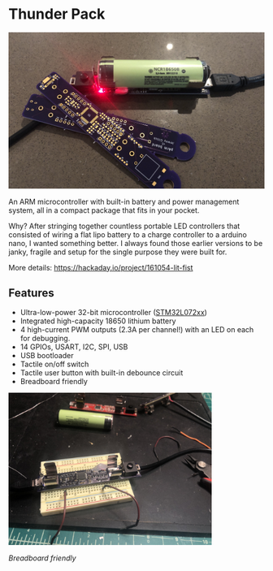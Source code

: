 # Thunder Pack

<img src="./images/rev-pArm.jpg" alt="ThunderPack Board" />

An ARM microcontroller with built-in battery and power management system, all in a compact package that fits in your pocket.

Why? After stringing together countless portable LED controllers that consisted of wiring a flat lipo battery to a charge controller to a arduino nano, I wanted something better. I always found those earlier versions to be janky, fragile and setup for the single purpose they were built for.

More details: https://hackaday.io/project/161054-lit-fist

## Features

* Ultra-low-power 32-bit microcontroller ([STM32L072xx](https://www.st.com/resource/en/datasheet/stm32l072v8.pdf))
* Integrated high-capacity 18650 lithium battery
* 4 high-current PWM outputs (2.3A per channel!) with an LED on each for debugging.
* 14 GPIOs, USART, I2C, SPI, USB
* USB bootloader
* Tactile on/off switch
* Tactile user button with built-in debounce circuit
* Breadboard friendly

<img src="./images/breadboard.jpg" alt="On the breadboard" width="400" />

_Breadboard friendly_
